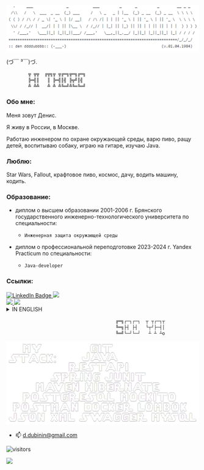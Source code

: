 <!--
      .     ___               _           ___         _      _         _        __ _ _
     /\\   /   \  ___  _ __  (_) ___     /   \ _   _ | |__  (_) _ __  (_) _ __  \ \ \ \
    ( ( ) / /\ / / _ \| '_ \ | |/ __|   / /\ /| | | || '_ \ | || '_ \ | || '_ \  \ \ \ \
     \\/ / /_// |  __/| | | || |\__ \  / /_// | |_| || |_) || || | | || || | | |  ) ) ) )
      ' /___,'   \___||_| |_||_||___/ /___,'   \__,_||_.__/ |_||_| |_||_||_| |_| / / / /
    ============================================================================/_/_/_/
    :: den ddddubbbb:: (-___-)                                           (v.01.04.1984)
-->

<p align="center"><img src=https://github.com/ddddubbbb/ddddubbbb/blob/main/banner2.png/></p>

 (づ￣ ³￣)づ.

    		╦ ╦╦  ╔╦╗╦ ╦╔═╗╦═╗╔═╗  
			╠═╣║   ║ ╠═╣║╣ ╠╦╝║╣   
			╩ ╩╩   ╩ ╩ ╩╚═╝╩╚═╚═╝


### Обо мне:
 Меня зовут Денис. 
 
 Я живу в России, в Москве.
 
 Работаю инженером по охране окружающей среды, варю пиво, ращу детей, воспитываю собаку, играю на гитаре, изучаю Java. 

### Люблю:
 Star Wars, Fallout, крафтовое пиво, космос, дачу, водить машину, кодить.

### Образование:
 * диплом о высшем образовании 2001-2006 г. Брянского государственного инженерно-технологического университета по специальности:
	  * `Инженерная защита окружающей среды`

* диплом о профессиональной переподготовке 2023-2024 г. Yandex Practicum по специальности:
	* `Java-developer` 


### Ссылки:

 <div id="badges">
  <a href="https://www.linkedin.com/in/%D0%B4%D0%B5%D0%BD%D0%B8%D1%81-%D0%B4%D1%83%D0%B1%D0%B8%D0%BD%D0%B8%D0%BD-b79ba4a4?lipi=urn%3Ali%3Apage%3Ad_flagship3_profile_view_base_contact_details%3BUc2yi%2BzsRAqpNK9vn6ZskQ%3D%3D">
    <img src="https://img.shields.io/badge/linkedin-black?logo=linkedin&logoColor=white&style=for-the-badge" alt="LinkedIn Badge"/>
  </a>
  <a href="https://t.me/dendubden">
    <img src="https://img.shields.io/badge/Telegram-black?logo=telegram&logoColor=white&style=for-the-badge"/>
  </a>
</div>


<div id="badges">
  <a href="https://t.me/oldstarwars">
    <img src="https://img.shields.io/badge/@oldstarwars-white?logo=telegram&logoColor=black&style=for-the-badge"/>
  </a>
  <a href="https://t.me/pa_hoppy_12">
    <img src="https://img.shields.io/badge/@pa_hoppy_12-white?logo=telegram&logoColor=black&style=for-the-badge"/>
  </a>
</div>



<details> <summary> IN ENGLISH </summary>  
	
### About me:
My name is Den. 

I live in Russia, in Moscow.

I work as an environmental engineer, brew beer, raise children, walk my dog, play guitar, study Java. 

### Love:
Star Wars, Fallout, craft beer,  cosmic space, dacha, drive a car, coding.

### Education:
 * Diploma of Higher Education in Bryansk State University of Engineering and Technology (2001-2006), specialty:
	* `Environmental engineering science`

* diploma of professional retraining in Yandex Practicum (2023-2024), specialty:
	 * `Java-developer` 


### Links:
 <div id="badges">
  <a href="https://www.linkedin.com/in/%D0%B4%D0%B5%D0%BD%D0%B8%D1%81-%D0%B4%D1%83%D0%B1%D0%B8%D0%BD%D0%B8%D0%BD-b79ba4a4?lipi=urn%3Ali%3Apage%3Ad_flagship3_profile_view_base_contact_details%3BUc2yi%2BzsRAqpNK9vn6ZskQ%3D%3D">
    <img src="https://img.shields.io/badge/linkedin-black?logo=linkedin&logoColor=white&style=for-the-badge" alt="LinkedIn Badge"/>
  </a>
  <a href="https://t.me/dendubden">
    <img src="https://img.shields.io/badge/Telegram-black?logo=telegram&logoColor=white&style=for-the-badge"/>
  </a>
</div>


<div id="badges">
  <a href="https://t.me/oldstarwars">
    <img src="https://img.shields.io/badge/@oldstarwars-white?logo=telegram&logoColor=black&style=for-the-badge"/>
  </a>
  <a href="https://t.me/pa_hoppy_12">
    <img src="https://img.shields.io/badge/@pa_hoppy_12-white?logo=telegram&logoColor=black&style=for-the-badge"/>
  </a>
</div>

</details>


                                            ╔═╗┌─┐┌─┐  ┬ ┬┌─┐┬
                                            ╚═╗├┤ ├┤   └┬┘├─┤│
                                            ╚═╝└─┘└─┘   ┴ ┴ ┴o

    				               
<p align="center"><img src=https://github.com/ddddubbbb/ddddubbbb/blob/main/banner.png/></p>




- 📫 d.dubinin@gmail.com
  

![visitors](https://vbr.nathanchung.dev/badge?page_id=ddddubbbb.ddddubbbb&color=000000)


![](https://github-profile-summary-cards.vercel.app/api/cards/profile-details?username=ddddubbbb&theme=solarized_dark)

<!--
**ddddubbbb/ddddubbbb** is a ✨ _special_ ✨ repository because its `README.md` (this file) appears on your GitHub profile.

Here are some ideas to get you started:

- 🔭 I’m currently working on ...
- 🌱 I’m currently learning ...
- 👯 I’m looking to collaborate on ...
- 🤔 I’m looking for help with ...
- 💬 Ask me about ...
- 📫 How to reach me: ...
- 😄 Pronouns: ...
- ⚡ Fun fact: ...
-->
